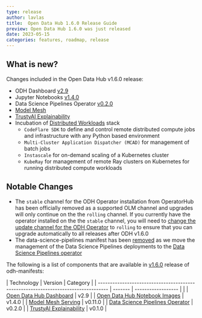 ```yaml
---
type: release
author: lavlas
title:  Open Data Hub 1.6.0 Release Guide
preview: Open Data Hub 1.6.0 was just released
date: 2023-05-15
categories: features, roadmap, release
---
```


What is new?
------
Changes included in the Open Data Hub v1.6.0 release:
* ODH Dashboard [v2.9](https://github.com/opendatahub-io/odh-dashboard/releases/tag/v2.9.0) 
* Jupyter Notebooks [v1.4.0](https://github.com/opendatahub-io/notebooks/releases/tag/v1.4.0)
* Data Science Pipelines Operator [v0.2.0](https://github.com/opendatahub-io/data-science-pipelines-operator/releases/tag/v0.2.0)
* [Model Mesh](https://github.com/opendatahub-io/modelmesh-serving)
* [TrustyAI Explainability](https://github.com/trustyai-explainability/trustyai-explainability)
* Incubation of [Distributed Workloads](../2023-05-19-docs-distributedworkloads) stack
  * `CodeFlare SDK` to define and control remote distributed compute jobs and infrastructure with any Python based environment
  * `Multi-Cluster Application Dispatcher (MCAD)` for management of batch jobs
  * `Instascale` for on-demand scaling of a Kubernetes cluster
  * `KubeRay` for management of remote Ray clusters on Kubernetes for running distributed compute workloads


Notable Changes
------
* The `stable` channel for the ODH Operator installation from OperatorHub has been officially removed as a supported OLM channel and upgrades will only continue on the the `rolling` channel. If you currently have the operator installed on the the `stable` channel, you will need to [change the update channel for the ODH Operator](https://docs.openshift.com/container-platform/4.12/operators/admin/olm-upgrading-operators.html#olm-changing-update-channel_olm-upgrading-operators) to `rolling` to ensure that you can upgrade automatically to all releases after ODH v1.6.0
* The data-science-pipelines manifest has been [removed](https://github.com/opendatahub-io/odh-manifests/pull/737) as we move the management of the Data Science Pipelines deployments to the [Data Science Pipelines operator](https://github.com/opendatahub-io/data-science-pipelines-operator)


The following is a list of components that are available in [v1.6.0](https://github.com/opendatahub-io/odh-manifests/releases/tag/v1.6.0) release of odh-manifests:

| Technology                                                                         | Version | Category           |
| ---------------------------------------------------------------------------------- | ------- | ------------------ |  |
| [Open Data Hub Dashboard](https://github.com/opendatahub-io/odh-dashboard) | v2.9 |
| [Open Data Hub Notebook Images](https://github.com/opendatahub-io/notebooks) | v1.4.0 |
| [Model Mesh Serving](https://github.com/opendatahub-io/modelmesh-serving) | v0.11.0 |
| [Data Science Pipelines Operator](https://github.com/opendatahub-io/data-science-pipelines-operator) | v0.2.0 |
| [TrustyAI Explainability](https://github.com/trustyai-explainability/trustyai-explainability) | v0.1.0 |
